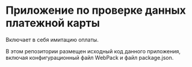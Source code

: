 # Приложение по проверке данных платежной карты 

Включает в себя имитацию оплаты.

В этом репозитории размещен исходный код данного приложения, включая конфигурационный файл WebPack и файл package.json.
